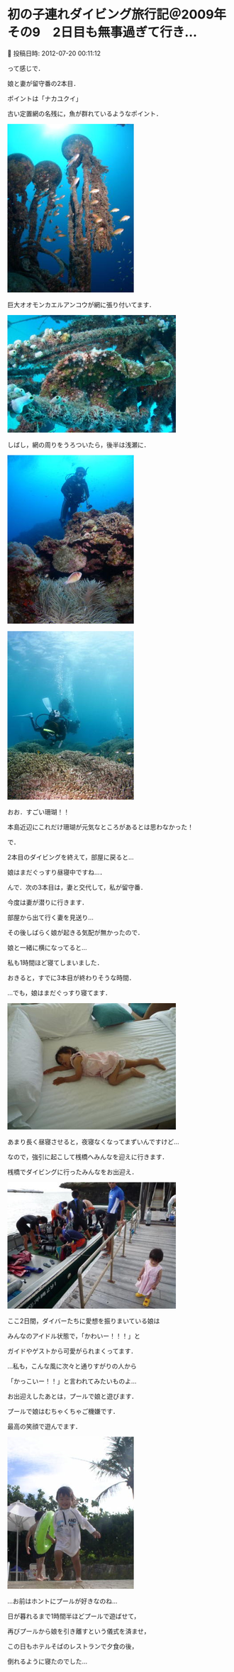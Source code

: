 # 初の子連れダイビング旅行記＠2009年　その9　2日目も無事過ぎて行き…

📅 投稿日時: 2012-07-20 00:11:12

って感じで．


娘と妻が留守番の2本目．


ポイントは「ナカユクイ」


古い定置網の名残に，魚が群れているようなポイント．




![02c51c937b358e244f0654f983873703.jpg](images/02c51c937b358e244f0654f983873703.jpg)







巨大オオモンカエルアンコウが網に張り付いてます．




![89fbaa6dba0cfac899fa23360362a57e.jpg](images/89fbaa6dba0cfac899fa23360362a57e.jpg)







しばし，網の周りをうろついたら，後半は浅瀬に．




![97f8c30744bfd55991c7bc0ad57f3581.jpg](images/97f8c30744bfd55991c7bc0ad57f3581.jpg)









![5a15030a7a5a4ecaef936285248d4815.jpg](images/5a15030a7a5a4ecaef936285248d4815.jpg)




おお．すごい珊瑚！！


本島近辺にこれだけ珊瑚が元気なところがあるとは思わなかった！





で．


2本目のダイビングを終えて，部屋に戻ると…


娘はまだぐっすり昼寝中ですね…．





んで．次の3本目は，妻と交代して，私が留守番．


今度は妻が潜りに行きます．





部屋から出て行く妻を見送り…


その後しばらく娘が起きる気配が無かったので．


娘と一緒に横になってると…


私も1時間ほど寝てしまいました．





おきると，すでに3本目が終わりそうな時間．


…でも，娘はまだぐっすり寝てます．




![a9e1135537c3b21e5aa60eda1e6cfa5a.jpg](images/a9e1135537c3b21e5aa60eda1e6cfa5a.jpg)




あまり長く昼寝させると，夜寝なくなってまずいんですけど…





なので，強引に起こして桟橋へみんなを迎えに行きます．


桟橋でダイビングに行ったみんなをお出迎え．




![bd579edab1168321b61c0adba164b9a7.jpg](images/bd579edab1168321b61c0adba164b9a7.jpg)




ここ2日間，ダイバーたちに愛想を振りまいている娘は


みんなのアイドル状態で，「かわいー！！！」と


ガイドやゲストから可愛がられまくってます．





…私も，こんな風に次々と通りすがりの人から


「かっこいー！！」と言われてみたいものよ…





お出迎えしたあとは，プールで娘と遊びます．


プールで娘はむちゃくちゃご機嫌です．


最高の笑顔で遊んでます．




![076e84e419b252409c7e2e4baca260ac.jpg](images/076e84e419b252409c7e2e4baca260ac.jpg)




…お前はホントにプールが好きなのね…





日が暮れるまで1時間半ほどプールで遊ばせて，


再びプールから娘を引き離すという儀式を済ませ，


この日もホテルそばのレストランで夕食の後，


倒れるように寝たのでした…
